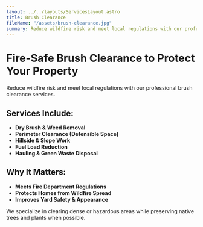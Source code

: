 ```yaml
---
layout: ../../layouts/ServicesLayout.astro
title: Brush Clearance
fileName: "/assets/brush-clearance.jpg"
summary: Reduce wildfire risk and meet local regulations with our professional brush clearance services.
---
```


# Fire-Safe Brush Clearance to Protect Your Property

Reduce wildfire risk and meet local regulations with our professional brush clearance services.

## Services Include:

- **Dry Brush & Weed Removal**  
- **Perimeter Clearance (Defensible Space)**  
- **Hillside & Slope Work**  
- **Fuel Load Reduction**  
- **Hauling & Green Waste Disposal**

## Why It Matters:

- **Meets Fire Department Regulations**  
- **Protects Homes from Wildfire Spread**  
- **Improves Yard Safety & Appearance**

We specialize in clearing dense or hazardous areas while preserving native trees and plants when possible.
